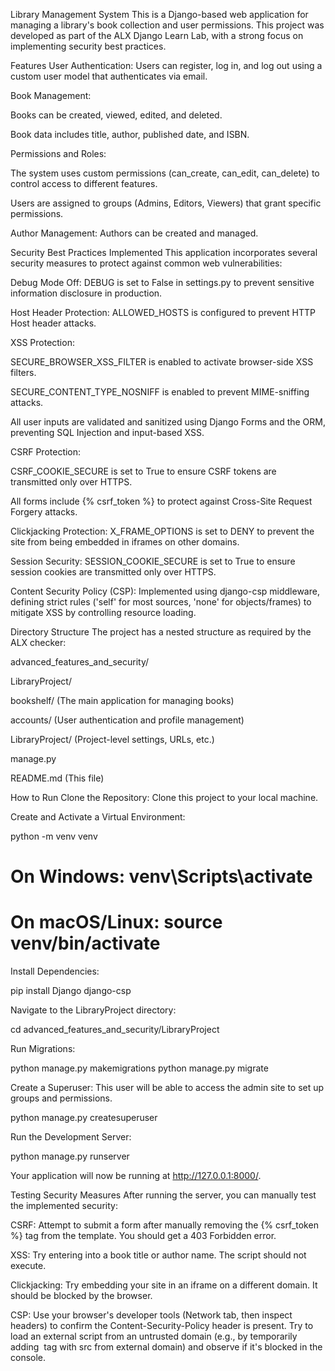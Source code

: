 Library Management System
This is a Django-based web application for managing a library's book collection and user permissions. This project was developed as part of the ALX Django Learn Lab, with a strong focus on implementing security best practices.

Features
User Authentication: Users can register, log in, and log out using a custom user model that authenticates via email.

Book Management:

Books can be created, viewed, edited, and deleted.

Book data includes title, author, published date, and ISBN.

Permissions and Roles:

The system uses custom permissions (can_create, can_edit, can_delete) to control access to different features.

Users are assigned to groups (Admins, Editors, Viewers) that grant specific permissions.

Author Management: Authors can be created and managed.

Security Best Practices Implemented
This application incorporates several security measures to protect against common web vulnerabilities:

Debug Mode Off: DEBUG is set to False in settings.py to prevent sensitive information disclosure in production.

Host Header Protection: ALLOWED_HOSTS is configured to prevent HTTP Host header attacks.

XSS Protection:

SECURE_BROWSER_XSS_FILTER is enabled to activate browser-side XSS filters.

SECURE_CONTENT_TYPE_NOSNIFF is enabled to prevent MIME-sniffing attacks.

All user inputs are validated and sanitized using Django Forms and the ORM, preventing SQL Injection and input-based XSS.

CSRF Protection:

CSRF_COOKIE_SECURE is set to True to ensure CSRF tokens are transmitted only over HTTPS.

All forms include {% csrf_token %} to protect against Cross-Site Request Forgery attacks.

Clickjacking Protection: X_FRAME_OPTIONS is set to DENY to prevent the site from being embedded in iframes on other domains.

Session Security: SESSION_COOKIE_SECURE is set to True to ensure session cookies are transmitted only over HTTPS.

Content Security Policy (CSP): Implemented using django-csp middleware, defining strict rules ('self' for most sources, 'none' for objects/frames) to mitigate XSS by controlling resource loading.

Directory Structure
The project has a nested structure as required by the ALX checker:

advanced_features_and_security/

LibraryProject/

bookshelf/ (The main application for managing books)

accounts/ (User authentication and profile management)

LibraryProject/ (Project-level settings, URLs, etc.)

manage.py

README.md (This file)

How to Run
Clone the Repository: Clone this project to your local machine.

Create and Activate a Virtual Environment:

python -m venv venv
# On Windows: venv\Scripts\activate
# On macOS/Linux: source venv/bin/activate

Install Dependencies:

pip install Django django-csp

Navigate to the LibraryProject directory:

cd advanced_features_and_security/LibraryProject

Run Migrations:

python manage.py makemigrations
python manage.py migrate

Create a Superuser: This user will be able to access the admin site to set up groups and permissions.

python manage.py createsuperuser

Run the Development Server:

python manage.py runserver

Your application will now be running at http://127.0.0.1:8000/.

Testing Security Measures
After running the server, you can manually test the implemented security:

CSRF: Attempt to submit a form after manually removing the {% csrf_token %} tag from the template. You should get a 403 Forbidden error.

XSS: Try entering <script>alert('XSS')</script> into a book title or author name. The script should not execute.

Clickjacking: Try embedding your site in an iframe on a different domain. It should be blocked by the browser.

CSP: Use your browser's developer tools (Network tab, then inspect headers) to confirm the Content-Security-Policy header is present. Try to load an external script from an untrusted domain (e.g., by temporarily adding <img> tag with src from external domain) and observe if it's blocked in the console.